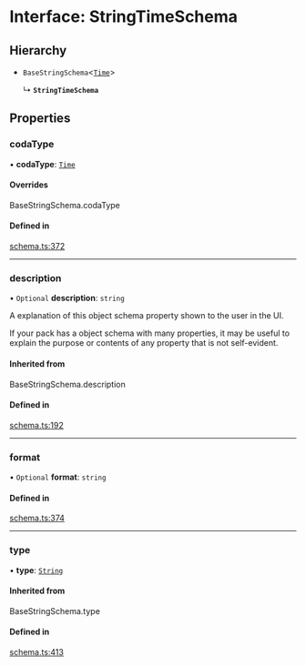 # Interface: StringTimeSchema

## Hierarchy

- `BaseStringSchema`<[`Time`](../enums/ValueHintType.md#time)\>

  ↳ **`StringTimeSchema`**

## Properties

### codaType

• **codaType**: [`Time`](../enums/ValueHintType.md#time)

#### Overrides

BaseStringSchema.codaType

#### Defined in

[schema.ts:372](https://github.com/coda/packs-sdk/blob/main/schema.ts#L372)

___

### description

• `Optional` **description**: `string`

A explanation of this object schema property shown to the user in the UI.

If your pack has a object schema with many properties, it may be useful to
explain the purpose or contents of any property that is not self-evident.

#### Inherited from

BaseStringSchema.description

#### Defined in

[schema.ts:192](https://github.com/coda/packs-sdk/blob/main/schema.ts#L192)

___

### format

• `Optional` **format**: `string`

#### Defined in

[schema.ts:374](https://github.com/coda/packs-sdk/blob/main/schema.ts#L374)

___

### type

• **type**: [`String`](../enums/ValueType.md#string)

#### Inherited from

BaseStringSchema.type

#### Defined in

[schema.ts:413](https://github.com/coda/packs-sdk/blob/main/schema.ts#L413)
